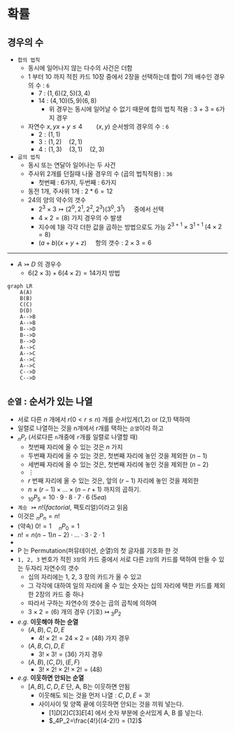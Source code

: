 # 확률

## 경우의 수

- `합의 법칙`
  - 동시에 일어나지 않는 다수의 사건은 더함
  - 1 부터 10 까지 적힌 카드 10장 중에서 2장을 선택하는데 합이 7의 배수인 경우의 수 : `6`
    - 7 : $(1, 6) (2, 5) (3, 4)$
    - 14 : $(4, 10) (5, 9) (6, 8)$
      - 위 경우는 동시에 일어날 수 없기 때문에 합의 법칙 적용 : 3 + 3 = `6`가지 경우
  - 자연수 $x, y x + y \leq 4\qquad (x, y)$ 순서쌍의 경우의 수 : `6`
    - $2:(1, 1)$
    - $3: (1, 2)\quad(2,1)$
    - $4: (1, 3)\quad(3, 1)\quad(2, 3)$
- `곱의 법칙` 
  - 동시 또는 연달아 일어나는 두 사건
  - 주사위 2개를 던질때 나올 경우의 수 (곱의 법칙적용) : `36`
    - 첫번째 : 6가지, 두번째 : 6가지
  - 동전 1개, 주사위 1개 : $2 * 6 = 12$
  - 24의 양의 약수의 갯수
    - $2^3\times3\rightarrowtail(2^0, 2^1, 2^2, 2^3) (3^0, 3^1)\quad$ 중에서 선택
    - $4\times2 = (8)$ 가지 경우의 수 발생
    - 지수에 1을 각각 더한 값을 곱하는 방법으로도 가능 $2^{3+1}\times3^{1+1}\;(4 \times 2=8)$
    - $(a+b)(x+y+z)\quad$ 항의 갯수 : $2\times3=6$

---

- ${A}\rightarrowtail{D}$ 의 경우수
  -  $6(2\times3) + 6(4\times2) = 14$가지 방법

```mermaid
graph LR
    A(A)
    B(B)
    C(C)
    D(D)
    A-->B
    A-->B
    B-->D
    B-->D
    B-->D
    A-->C
    A-->C
    A-->C
    A-->C
    C-->D
    C-->D
```

## `순열` : 순서가 있는 나열

- 서로 다른 $n$ 개에서 $r(0<r\leq{n})$ 개를 순서있게(1,2) or (2,1) 택하여 
- 일렬로 나열하는 것을 n개에서 r개를 택하는 `순열`이라 하고
- $_nP_r$ (서로다른 `n`개중에 `r`개를 일렬로 나열할 때)
  - 첫번째 자리에 올 수 있는 것은 $n$ 가지
  - 두번째 자리에 올 수 있는 것은, 첫번째 자리에 놓인 것을 제외한 $(n-1)$
  - 세번째 자리에 올 수 있는 것은, 첫번째 자리에 놓인 것을 제외한 $(n-2)$
  - $\vdots$
  - $r$ 번째 자리에 올 수 있는 것은, 앞의 $(r-1)$ 자리에 놓인 것을  제외한
  - $n\times(r-1)\times\dots\times(n-r+1)$ 까지의 곱하기.
  - $_{10}P{_5} = 10\cdot9\cdot8\cdot7\cdot6\;(5ea)$
- `계승` $\rightarrowtail{n!} (factorial,$ 팩토리얼)이라고 읽음
- 이것은 $_nP_n = n!$ 
- (약속) $0! = 1\quad{_n}P{_0} = 1$
- ${n!}=n(n-1)n-2)\cdot\dots\cdot3\cdot2\cdot1$
- 
- P 는 Permutation(퍼뮤테이션, 순열)의 첫 글자를 기호화 한 것
- `1, 2, 3` 번호가 적힌 `3장`의 카드 중에서 서로 다른 `2장`의 카드를 택하여 만들 수 있는 두자리 자연수의 갯수
  - 십의 자리에는 1, 2, 3 장의 카드가 올 수 있고
  - 그 각각에 대하여 일의 자리에 올 수 있는 숫자는 십의 자리에 택한 카드를 제외한 2장의 카드 중 하나
  - 따라서 구하는 자연수의 갯수는 곱의 곱칙에 의하여 
  - $3\times2=(6)$ 개의 경우 (기호) $\rightarrowtail\;{_3}P_2$
- $e.g.$ __이웃해야 하는 순열__
  - $(A,B),C,D,E$
    - $4! \times 2! = 24 \times 2 = (48)$ 가지 경우
  - $(A,B,C),D,E$
    - $3!\times3! = (36)$ 가지 경우
  - $(A,B),(C,D),(E,F)$
    - $3!\times2!\times2!\times2! = (48)$
- $e.g.$ __이웃하면 안되는 순열__
  - $[A,B],C,D,E$ 단, A, B는 이웃하면 안됨
    - 이웃해도 되는 것을 먼저 나열 : $C,D,E = 3!$
    - 사이사이 및 양쪽 끝에 이웃하면 안되는 것을 끼워 넣는다.
      - $[1]D[2]C[3]E[4]$ 에서 숫자 부분에 순서있게 A, B 를 넣는다.
      - $_4P_2=\frac{4!}{(4-2)!} = (12)$
